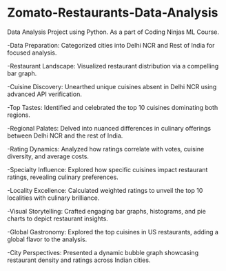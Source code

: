 # Zomato-Restaurants-Data-Analysis
Data Analysis Project using Python. As a part of Coding Ninjas ML Course.

-Data Preparation: Categorized cities into Delhi NCR and Rest of India for focused analysis.

-Restaurant Landscape: Visualized restaurant distribution via a compelling bar graph.

-Cuisine Discovery: Unearthed unique cuisines absent in Delhi NCR using advanced API verification.

-Top Tastes: Identified and celebrated the top 10 cuisines dominating both regions.

-Regional Palates: Delved into nuanced differences in culinary offerings between Delhi NCR and the rest of India.

-Rating Dynamics: Analyzed how ratings correlate with votes, cuisine diversity, and average costs.

-Specialty Influence: Explored how specific cuisines impact restaurant ratings, revealing culinary preferences.

-Locality Excellence: Calculated weighted ratings to unveil the top 10 localities with culinary brilliance.

-Visual Storytelling: Crafted engaging bar graphs, histograms, and pie charts to depict restaurant insights.

-Global Gastronomy: Explored the top cuisines in US restaurants, adding a global flavor to the analysis.

-City Perspectives: Presented a dynamic bubble graph showcasing restaurant density and ratings across Indian cities.
